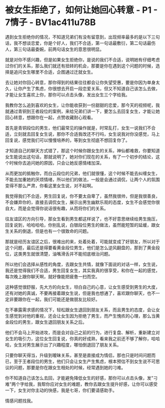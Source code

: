 # 被女生拒绝了，如何让她回心转意 - P1 - 7情子 - BV1ac411u78B

遇到女生拒绝你的情况，不知道兄弟们有没有留意到，出现频率最多的是以下三句话，我不想谈恋爱，你是个好人，我们不合适，第一句话最敷衍，第二句话最伤人，第三句话最委婉，前两句话女生的意思很明显。

就是对你不感兴趣，但是如果女生拒绝你，是说的我们不合适，说明她有仔细考虑过你们的关系，那么我们就还有扭转的机会，那要是你在遇到这个问题的时候，选择是追问女生哪里不合适，企图通过迁就女生。

去让她对你回心转意，那你得到的结果往往都会让你失望受惠，要是你因为单身太久，让你产生了焦虑，你很想去开启一段恋爱关系，但又不知道自己该怎么去做，才能让女生喜欢上你，那你可以点击头像，发出女生三个字给我。

我教你怎么追到喜欢的女生，让你能收获到一份甜甜的恋爱，那今天的视频呢，我就通过青铜到王者段位的案例，来给兄弟们讲一下，要怎么去回复女生，才能让她回心转意，想跟你在一起，点赞收藏耐心观看。

首先是青铜段位的男生，他们最常见的操作就是，时常乱打，女生一说我们不合适，立刻就去回复女生说，那你不合适我改还不行吗，女生说我对你没感觉，马上回复说，感觉我们可以慢慢培养的，等到女生彻底不想回复你了。

才知道自己的聊天方式错了，那这个时候你跟女生的关系，神仙都难救，你要知道女生能说出这句话，那就说明了，她对你们现在的关系，有了一个初步的结论，这个时候你去追问她的原因，只会让她反感情绪加深。

从而更加的抵触你，而白云段位的兄弟，他们就很懂，这个时候不能去纠缠女生，不能去加重她的厌烦情绪，所以他们的做法，一般是会通过调侃，让两个人的氛围变得不那么严肃，你看这里女生说，对不起啊。

我觉得我们不合适，男生回复说，你不要太自卑了，虽然我很帅，但是我很善良，不会嫌弃你的，直接去调侃女生，展示出男生幽默乐观的态度，女生不会感觉你很自大，而是会觉得你说话很有趣，从而将你们的关系。

往友谊区的方向引导，那女生看到男生都这样说了，也不好意思继续给男生施压，回复说到，哈哈哈哈，你别乱说，白银段位男生的做法，虽然能短暂的延缓，跟女生关系的倒退，但是也有一个很致命的问题。

那就是经历友谊区之后，很难出的来，处着处着，可能就变成了好朋友，所以对于这个问题，最后还是得要看黄金段位男生，他们是怎么逆风翻盘的，那到了黄金段位，这类男生就很清楚，油嘴滑舌并不能彻底根治问题。

所以他们会选择从感性的角度，去跟女生共情，就像下面说的对话一样，女生说，我还是觉得我们不合适，男生回复女生，其实我真的很享受，和你在一起的感觉，每次晚上跟你聊天啊，就好像能把疲惫一扫而空。

这种感觉很舒服，先大方的向女生，坦白自己的心意，让女生感受到男生的大度，还有对她的真诚，不要再接着跟女生说，但是我也想通了，喜欢跟你聊天，也不一定非要跟你在一起，我们可能还是做朋友比较好。

在不暴露需求感的情况下，轻松跟女生退回到朋友关系，而且男生的态度，会让女生感觉到对他的重视，还会让女生因为拒绝了男生，而产生愧疚的心理，那么当黄金段位的男生，跟女生退回朋友关系之后。

他们不会马上开始进攻，而是会对自己之前的行为，进行复盘、解析，重新建立对女生的吸引力，这位女生回复说，你真的好成熟，看来我之前还不够了解你，哈哈哈，女生对男生展示出了兴趣程度，哪怕倒退回了朋友关系。

只要你聊天得当，升级到暧昧关系，甚至是直接成为情侣，那也只是时间问题而已，至于王者段位的男生，他们只会让女生产生焦虑，根本预估不到女生说不可思议的问题，那要是你在跟女生相处的时候，经常遇到她的刁难。

你不知道自己该怎么去回，才能避免降低女生的好感，那你可以点击头像，发"刁难"两个字给我，我帮你应对女生的难题，教你去跟女生提升好感，让你可以感受一下，女生对你主动的快感，我是七哥，你们要请感助手。

情感问题找我。